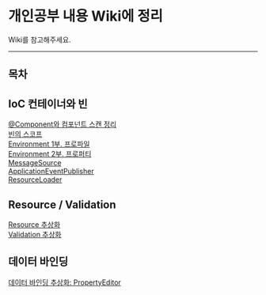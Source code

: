 # 개인공부 내용 Wiki에 정리
Wiki를 참고해주세요.

----

목차
----
  
## IoC 컨테이너와 빈  
[@Component와 컴포넌트 스캔 정리](https://github.com/jsh9057/MyStudy/wiki/@Component%EC%99%80-%EC%BB%B4%ED%8F%AC%EB%84%8C%ED%8A%B8-%EC%8A%A4%EC%BA%94-%EC%A0%95%EB%A6%AC)  
[빈의 스코프](https://github.com/jsh9057/MyStudy/wiki/%EB%B9%88%EC%9D%98-%EC%8A%A4%EC%BD%94%ED%94%84)  
[Environment 1부. 프로파일](https://github.com/jsh9057/MyStudy/wiki/Environment1%EB%B6%80.-%ED%94%84%EB%A1%9C%ED%8C%8C%EC%9D%BC)  
[Environment 2부. 프로퍼티](https://github.com/jsh9057/MyStudy/wiki/Environment-2%EB%B6%80.-%ED%94%84%EB%A1%9C%ED%8D%BC%ED%8B%B0)  
[MessageSource](https://github.com/jsh9057/MyStudy/wiki/MessageSource)  
[ApplicationEventPublisher](https://github.com/jsh9057/MyStudy/wiki/ApplicationEventPublisher)  
[ResourceLoader](https://github.com/jsh9057/MyStudy/wiki/ResourceLoader)  
  
## Resource / Validation  
[Resource 추상화](https://github.com/jsh9057/MyStudy/wiki/Resource-%EC%B6%94%EC%83%81%ED%99%94)  
[Validation 추상화](https://github.com/jsh9057/MyStudy/wiki/Validation-%EC%B6%94%EC%83%81%ED%99%94)  
  
## 데이터 바인딩  
[데이터 바인딩 추상화: PropertyEditor](https://github.com/jsh9057/MyStudy/wiki/%EB%8D%B0%EC%9D%B4%ED%84%B0-%EB%B0%94%EC%9D%B8%EB%94%A9-%EC%B6%94%EC%83%81%ED%99%94:-PropertyEditor)  
